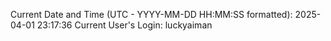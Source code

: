 Current Date and Time (UTC - YYYY-MM-DD HH:MM:SS formatted): 2025-04-01 23:17:36
Current User's Login: luckyaiman
